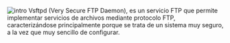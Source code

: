 ![intro](http://3.bp.blogspot.com/-yMYNdWqrMUg/UwtiETn0JUI/AAAAAAAABog/QfdKO2wx5GA/s1600/vsftpd.png)
Vsftpd (Very Secure FTP Daemon), es un servicio FTP que permite implementar servicios de archivos mediante protocolo FTP, caracterizándose principalmente porque se trata de un sistema muy seguro, a la vez que muy sencillo de configurar.

